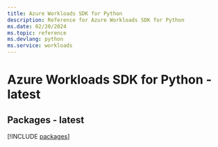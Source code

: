 ```yaml
---
title: Azure Workloads SDK for Python
description: Reference for Azure Workloads SDK for Python
ms.date: 02/20/2024
ms.topic: reference
ms.devlang: python
ms.service: workloads
---
```

# Azure Workloads SDK for Python - latest
## Packages - latest
[!INCLUDE [packages](workloads-index.md)]